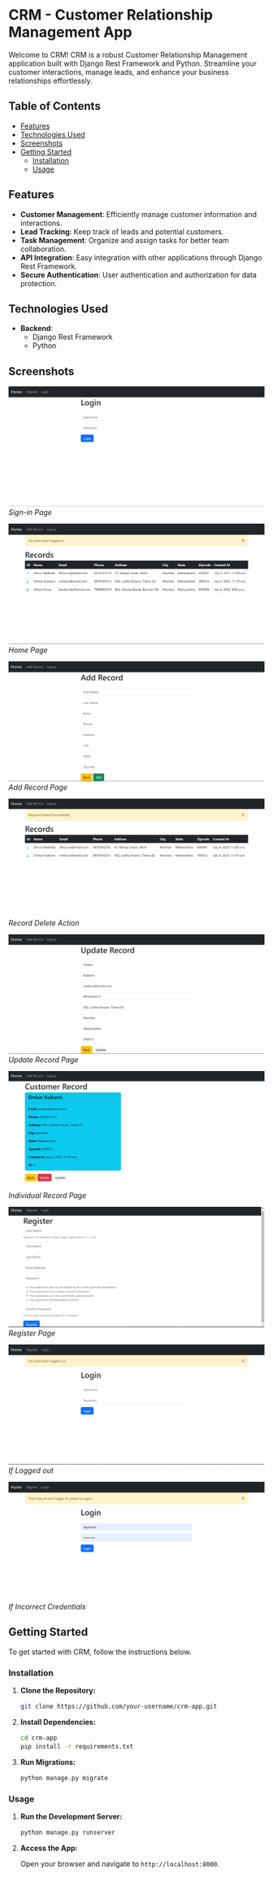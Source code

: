 # CRM - Customer Relationship Management App

Welcome to CRM! CRM is a robust Customer Relationship Management application built with Django Rest Framework and Python. Streamline your customer interactions, manage leads, and enhance your business relationships effortlessly.

## Table of Contents

- [Features](#features)
- [Technologies Used](#technologies-used)
- [Screenshots](#screenshots)
- [Getting Started](#getting-started)
  - [Installation](#installation)
  - [Usage](#usage)

## Features

- **Customer Management**: Efficiently manage customer information and interactions.
- **Lead Tracking**: Keep track of leads and potential customers.
- **Task Management**: Organize and assign tasks for better team collaboration.
- **API Integration**: Easy integration with other applications through Django Rest Framework.
- **Secure Authentication**: User authentication and authorization for data protection.

## Technologies Used

- **Backend**:
  - Django Rest Framework
  - Python

## Screenshots

![image1](./credWeb/images/CRM-homePage.png)
_Sign-in Page_

![image2](./credWeb/images/CRM-loggedin.png)
_Home Page_

![image3](./credWeb/images/CRM-addRecord.png)
_Add Record Page_

![image4](./credWeb/images/CRM-recordDelete.png)
_Record Delete Action_

![image5](./credWeb/images/CRM-update.png)
_Update Record Page_

![image6](./credWeb/images/CRM-individualRecord.png)
_Individual Record Page_

![image7](./credWeb/images/CRM-registerPage.png)
_Register Page_

![image8](./credWeb/images/CRM-loggedOut.png)
_If Logged out_

![image9](./credWeb/images/CRM-wrongCreds.png)
_If Incorrect Credentials_

## Getting Started

To get started with CRM, follow the instructions below.

### Installation

1. **Clone the Repository:**

   ```bash
   git clone https://github.com/your-username/crm-app.git
   ```

2. **Install Dependencies:**

   ```bash
   cd crm-app
   pip install -r requirements.txt
   ```

3. **Run Migrations:**

   ```bash
   python manage.py migrate
   ```

### Usage

1. **Run the Development Server:**

   ```bash
   python manage.py runserver
   ```

2. **Access the App:**

   Open your browser and navigate to `http://localhost:8000`.
